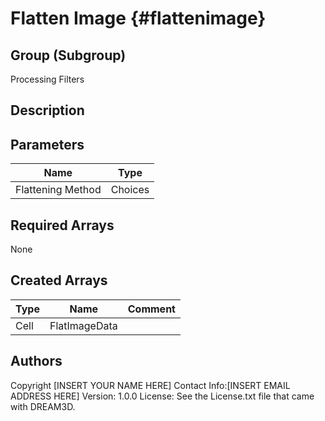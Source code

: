 Flatten Image {#flattenimage}
======

## Group (Subgroup) ##
Processing Filters

## Description ##


## Parameters ##

| Name | Type |
|------|------|
| Flattening Method | Choices |

## Required Arrays ##
None



## Created Arrays ##

| Type | Name | Comment |
|------|------|---------|
| Cell | FlatImageData |  |

## Authors ##

Copyright [INSERT YOUR NAME HERE]
Contact Info:[INSERT EMAIL ADDRESS HERE]
Version: 1.0.0
License: See the License.txt file that came with DREAM3D.


